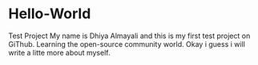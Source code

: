 # Hello-World


Test Project
My name is Dhiya Almayali and this is my first test project on GiThub. Learning the open-source community world.
Okay i guess i will write a litte more about myself.
